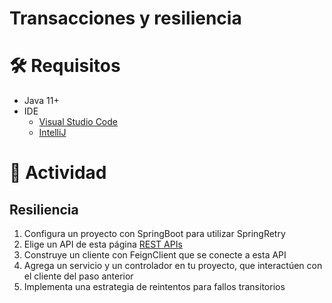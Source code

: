 # Transacciones y resiliencia

# :hammer_and_wrench:  Requisitos
- Java 11+
- IDE
    * [Visual Studio Code](https://code.visualstudio.com/download)
    * [IntelliJ](https://www.jetbrains.com/idea/download)

# :pencil: Actividad
## Resiliencia
1. Configura un proyecto con SpringBoot para utilizar SpringRetry
2. Elige un API de esta página [REST APIs](https://jsonplaceholder.typicode.com/)
3. Construye un cliente con FeignClient que se conecte a esta API
4. Agrega un servicio y un controlador en tu proyecto, que interactúen con el cliente del paso anterior
5. Implementa una estrategia de reintentos para fallos transitorios
